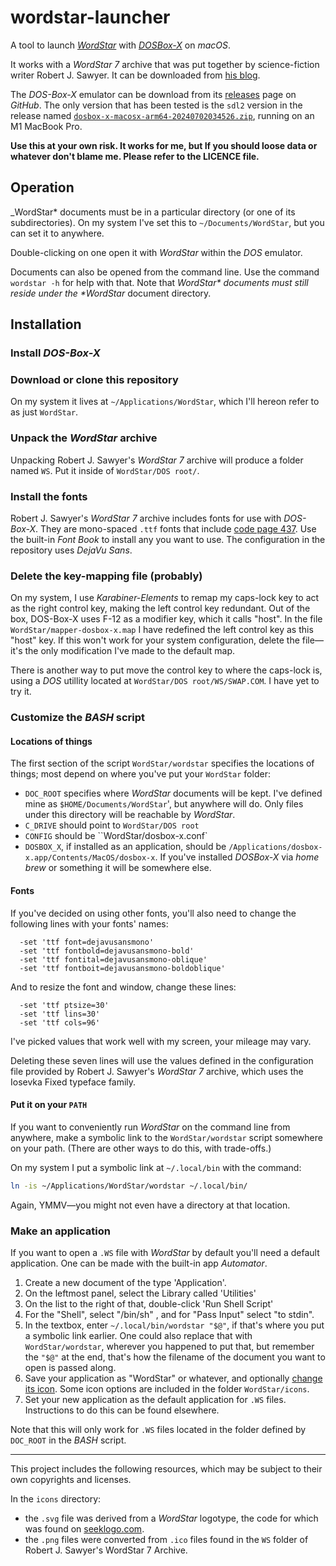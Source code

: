 # wordstar-launcher

A tool to launch [_WordStar_](https://sfwriter.com/wordstar.htm) with [_DOSBox-X_](https://dosbox-x.com/) on _macOS_.

It works with a _WordStar 7_ archive that was put together by science-fiction writer Robert J. Sawyer. It can be downloaded from [his blog](https://sfwriter.com/blog/?p=5806).

The _DOS-Box-X_ emulator can be download from its [releases](https://github.com/joncampbell123/dosbox-x/releases) page on _GitHub_. The only version that has been tested is the `sdl2` version in the release named [`dosbox-x-macosx-arm64-20240702034526.zip`](https://github.com/joncampbell123/dosbox-x/releases/download/dosbox-x-v2024.07.01/dosbox-x-macosx-arm64-20240702034526.zip), running on an M1 MacBook Pro.

**Use this at your own risk. It works for me, but If you should loose data or whatever don't blame me. Please refer to the LICENCE file.**

## Operation

\_WordStar\* documents must be in a particular directory (or one of its subdirectories). On my system I've set this to `~/Documents/WordStar`,
but you can set it to anywhere.

Double-clicking on one open it with _WordStar_ within the _DOS_ emulator.

Documents can also be opened from the command line. Use the command `wordstar -h` for help with that. Note that _WordStar* documents must still reside under the *WordStar_ document directory.

## Installation

### Install _DOS-Box-X_

### Download or clone this repository

On my system it lives at `~/Applications/WordStar`, which I'll hereon refer to as just `WordStar`.

### Unpack the _WordStar_ archive

Unpacking Robert J. Sawyer's _WordStar 7_ archive will produce a folder named `WS`. Put it inside of `WordStar/DOS root/`.

### Install the fonts

Robert J. Sawyer's _WordStar 7_ archive includes fonts for use with _DOS-Box-X_. They are mono-spaced `.ttf` fonts that include [code page 437](https://en.wikipedia.org/wiki/Code_page_437). Use the built-in _Font Book_ to install any you want to use. The configuration in the repository uses _DejaVu Sans_.

### Delete the key-mapping file (probably)

On my system, I use _Karabiner-Elements_ to remap my caps-lock key to act as the right control key, making the left control key redundant. Out of the box, DOS-Box-X uses F-12 as a modifier key, which it calls "host". In the file `WordStar/mapper-dosbox-x.map` I have redefined the left control key as this "host" key. If this won't work for your system configuration, delete the file—it's the only modification I've made to the default map.

There is another way to put move the control key to where the caps-lock is, using a _DOS_ utillity located at `WordStar/DOS root/WS/SWAP.COM`. I have yet to try it.

### Customize the _BASH_ script

#### Locations of things

The first section of the script `WordStar/wordstar` specifies the locations of things; most depend on where you've put your `WordStar` folder:

- `DOC_ROOT` specifies where _WordStar_ documents will be kept. I've defined mine as `$HOME/Documents/WordStar`', but anywhere will do. Only files under this directory will be reachable by _WordStar_.
- `C_DRIVE` should point to `WordStar/DOS root`
- `CONFIG` should be ``WordStar/dosbox-x.conf`
- `DOSBOX_X`, if installed as an application, should be `/Applications/dosbox-x.app/Contents/MacOS/dosbox-x`. If you've installed _DOSBox-X_ via _home brew_ or something it will be somewhere else.

#### Fonts

If you've decided on using other fonts, you'll also need to change the following lines with your fonts' names:

```text
  -set 'ttf font=dejavusansmono'
  -set 'ttf fontbold=dejavusansmono-bold'
  -set 'ttf fontital=dejavusansmono-oblique'
  -set 'ttf fontboit=dejavusansmono-boldoblique'
```

And to resize the font and window, change these lines:

```text
  -set 'ttf ptsize=30'
  -set 'ttf lins=30'
  -set 'ttf cols=96'
```

I've picked values that work well with my screen, your mileage may vary.

Deleting these seven lines will use the values defined in the configuration file provided by Robert J. Sawyer's _WordStar 7_ archive, which uses the Iosevka Fixed typeface family.

#### Put it on your `PATH`

If you want to conveniently run _WordStar_ on the command line from anywhere, make a symbolic link to the `WordStar/wordstar` script somewhere on your path. (There are other ways to do this, with trade-offs.)

On my system I put a symbolic link at `~/.local/bin` with the command:

```bash
ln -is ~/Applications/WordStar/wordstar ~/.local/bin/
```

Again, YMMV—you might not even have a directory at that location.

### Make an application

If you want to open a `.WS` file with _WordStar_ by default you'll need a default application. One can be made with the built-in app _Automator_.

1. Create a new document of the type 'Application'.
2. On the leftmost panel, select the Library called 'Utilities'
3. On the list to the right of that, double-click 'Run Shell Script'
4. For the "Shell", select "/bin/sh" , and for "Pass Input" select "to stdin".
5. In the textbox, enter `~/.local/bin/wordstar "$@"`, if that's where you put a symbolic link earlier. One could also replace that with `WordStar/wordstar`, wherever you happened to put that, but remember the `"$@"` at the end, that's how the filename of the document you want to open is passed along.
6. Save your application as "WordStar" or whatever, and optionally [change its icon](https://support.apple.com/en-ca/guide/mac-help/mchlp2313/10.13/mac/10.13). Some icon options are included in the folder `WordStar/icons`.
7. Set your new application as the default application for `.WS` files. Instructions to do this can be found elsewhere.

Note that this will only work for `.WS` files located in the folder defined by `DOC_ROOT` in the _BASH_ script.

---

This project includes the following resources, which may be subject to their own copyrights and licenses.

In the `icons` directory:

- the `.svg` file was derived from a _WordStar_ logotype, the code for which was found on [seeklogo.com](https://seeklogo.com/vector-logo/440979/wordstar).
- the `.png` files were converted from `.ico` files found in the `WS` folder of Robert J. Sawyer's WordStar 7 Archive.
